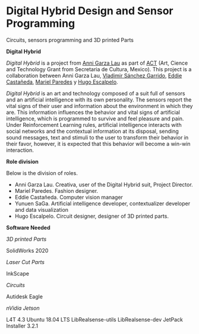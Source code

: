 # Digital Hybrid Design and Sensor Programming
 Circuits, sensors programming and 3D printed Parts

**Digital Hybrid**

*Digital Hybrid* is a project from [Anni Garza Lau](http://www.annigarzalau.com/ "Anni Garza Lau") as part of [ACT](http://https://www.artecienciaytecnologias.mx/ "ACT") (Art, Cience and Technology Grant from Secretaria de Cultura, Mexico). This project is a collaboration between Anni Garza Lau, [Vladimir Sánchez Garrido](https://www.linkedin.com/in/vladimirsaga/ "Vladimir Sanches Garrido"), [Eddie Castañeda](https://2-2-0.online/ "Eddie Castañeda"), [Mariel Paredes](https://www.instagram.com/marielfashionfit/ "Mariel Paredes") y [Hugo Escalpelo](http://hugoescalpelo.com "Hugo Escalpelo").

*Digital Hybrid* is an art and technology composed of a suit full of sensors and an artificial intelligence with its own personality. The sensors report the vital signs of their user and information about the environment in which they are. This information influences the behavior and vital signs of artificial intelligence, which is programmed to survive and feel pleasure and pain. Under Reinforcement Learning rules, artificial intelligence interacts with social networks and the contextual information at its disposal, sending sound messages, text and stimuli to the user to transform their behavior in their favor, however, it is expected that this behavior will become a win-win interaction.

**Role division**

Below is the division of roles.

- Anni Garza Lau. Creativa, user of the Digital Hybrid suit, Project Director.
- Mariel Paredes. Fashion designer.
- Eddie Castañeda. Computer vision manager
- Yunuen SaGa. Artificial intelligence developer, contextualizer developer and data visualization
- Hugo Escalpelo. Circuit designer, designer of 3D printed parts.

**Software Needed**

*3D printed Parts*

SolidWorks 2020

*Laser Cut Parts*

InkScape

*Circuits*

Autidesk Eagle

*nVidia Jetson*

L4T 4.3
Ubuntu 18.04 LTS
LibRealsense-utils
LibRealsense-dev
JetPack Installer 3.2.1

